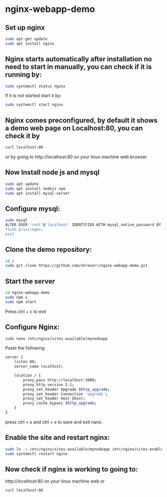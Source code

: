 # nginx-webapp-demo
## Set up nginx
```bash
sudo apt-get update
sudo apt install nginx
```

## Nginx starts automatically after installation no need to start in manually, you can check if it is running by:
```bash
sudo systemctl status nginx
```
If it is not started start it by:
``` bash
sudo systemctl start nginx
```

## Nginx comes preconfigured, by default it shows a demo web page on Localhost:80, you can check it by
```bash
curl localhost:80
```
or by going to http://localhost:80 on your linux machine web browser

## Now Install node js and mysql
``` bash
sudo apt update
sudo apt install nodejs npm
sudo apt install mysql-server
```
## Configure mysql:
```bash
sudo mysql
ALTER USER 'root'@'localhost' IDENTIFIED WITH mysql_native_password BY 'password’;
flush privileges;
exit
```

## Clone the demo repository:
```bash
cd /
sudo git clone https://github.com/shreverr/nginx-webapp-demo.git
```
## Start the server
```bash
cd nginx-webapp-demo
sudo npm i
sudo npm start
```
Press ctrl + c to exit

## Configure Nginx:
```bash
sudo nano /etc/nginx/sites-available/mynodeapp
```
Paste the following:
```bash
server {
    listen 80;
    server_name localhost;

    location / {
        proxy_pass http://localhost:3000;
        proxy_http_version 1.1;
        proxy_set_header Upgrade $http_upgrade;
        proxy_set_header Connection 'upgrade';
        proxy_set_header Host $host;
        proxy_cache_bypass $http_upgrade;
    }
}
```
press ctrl + s and ctrl + x to save and exit nano.

## Enable the site and restart nginx:
```bash
sudo ln -s /etc/nginx/sites-available/mynodeapp /etc/nginx/sites-enabled/
sudo systemctl restart nginx
```

## Now check if nginx is working to going to:
http://localhost:80 on your linux machine web 
or
```bash
curl localhost:80
```
